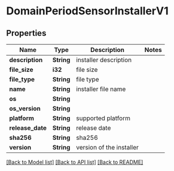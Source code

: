 # DomainPeriodSensorInstallerV1

## Properties

Name | Type | Description | Notes
------------ | ------------- | ------------- | -------------
**description** | **String** | installer description |
**file_size** | **i32** | file size |
**file_type** | **String** | file type |
**name** | **String** | installer file name |
**os** | **String** |  |
**os_version** | **String** |  |
**platform** | **String** | supported platform |
**release_date** | **String** | release date |
**sha256** | **String** | sha256 |
**version** | **String** | version of the installer |

[[Back to Model list]](../README.md#documentation-for-models) [[Back to API list]](../README.md#documentation-for-api-endpoints) [[Back to README]](../README.md)

